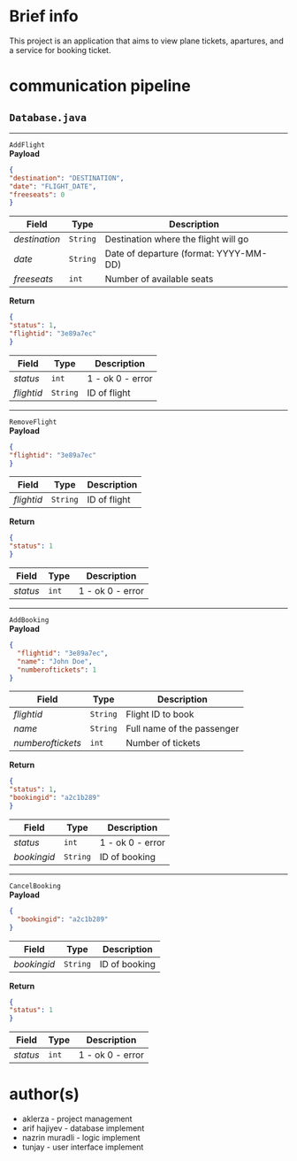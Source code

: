 # Brief info
This project is an application that aims to view plane tickets, apartures, and a service for booking ticket.
 
# communication pipeline
## `Database.java`
---
`AddFlight`  
**Payload**
```json
{
"destination": "DESTINATION",
"date": "FLIGHT_DATE",
"freeseats": 0
}
```

| Field         | Type     | Description                            |
| ------------- | -------- | -------------------------------------- |
| *destination* | `String` | Destination where the flight will go   |
| *date*        | `String` | Date of departure (format: YYYY-MM-DD) |
| *freeseats*   | `int`    | Number of available seats              |

**Return**
```json
{
"status": 1,
"flightid": "3e89a7ec"
}
```

| Field      | Type     | Description      |
| ---------- | -------- | ---------------- |
| *status*   | `int`    | 1 - ok 0 - error |
| *flightid* | `String` | ID of flight     |

---
`RemoveFlight`  
**Payload**
```json
{
"flightid": "3e89a7ec"
}
```

| Field       | Type     | Description                            |
| ----------- | -------- | -------------------------------------- |
| *flightid*  | `String` | ID of flight                           |

**Return**
```json
{
"status": 1
}
```

| Field      | Type     | Description      |
| ---------- | -------- | ---------------- |
| *status*   | `int`    | 1 - ok 0 - error |

---
`AddBooking`  
**Payload**
```json
{
  "flightid": "3e89a7ec",
  "name": "John Doe",
  "numberoftickets": 1
}
```

| Field             | Type     | Description                |
| ----------------- | -------- | -------------------------- |
| *flightid*        | `String` | Flight ID to book          |
| *name*            | `String` | Full name of the passenger |
| *numberoftickets* | `int`    | Number of tickets          |

**Return**
```json
{
"status": 1,
"bookingid": "a2c1b289"
}
```

| Field             | Type     | Description       |
| ----------------- | -------- | ----------------- |
| *status*          | `int`    | 1 - ok 0 - error  |
| *bookingid*       | `String` | ID of booking     |

---
`CancelBooking`  
**Payload**
```json
{
  "bookingid": "a2c1b289"
}
```

| Field             | Type     | Description                |
| ----------------- | -------- | -------------------------- |
| *bookingid*       | `String` | ID of booking              |

**Return**
```json
{
"status": 1
}
```

| Field       | Type     | Description      |
| ----------- | -------- | ---------------- |
| *status*    | `int`    | 1 - ok 0 - error |


# author(s)
- aklerza - project management
- arif hajiyev - database implement
- nazrin muradli - logic implement
- tunjay - user interface implement